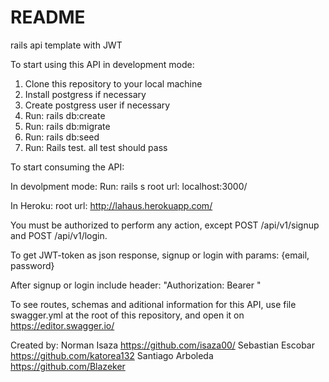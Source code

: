 # README

rails api template with JWT

To start using this API in development mode:

1. Clone this repository to your local machine
2. Install postgress if necessary
3. Create postgress user if necessary
4. Run: rails db:create
5. Run: rails db:migrate
6. Run: rails db:seed
7. Run: Rails test. all test should pass

To start consuming the API:

In devolpment mode:
Run: rails s
root url: localhost:3000/

In Heroku:
root url: http://lahaus.herokuapp.com/

You must be authorized to perform any action,
except POST /api/v1/signup and POST /api/v1/login.

To get JWT-token as json response,
signup or login with params: {email, password}

After signup or login include header:
"Authorization: Bearer <JWT-token>"

To see routes, schemas and aditional information for
this API, use file swagger.yml at the root of this
repository, and open it on https://editor.swagger.io/

Created by:
Norman Isaza https://github.com/isaza00/
Sebastian Escobar https://github.com/katorea132
Santiago Arboleda https://github.com/Blazeker
